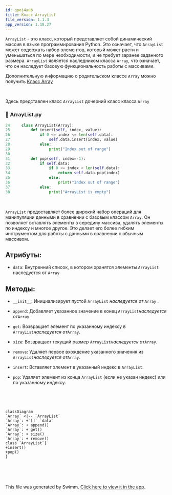 ```yaml
---
id: qpoj4aub
title: Класс ArrayList
file_version: 1.1.3
app_version: 1.18.27
---
```


`ArrayList`<swm-token data-swm-token=":ArrayList.py:24:2:2:`class ArrayList(Array):`"/> - это класс, который представляет собой динамический массив в языке программирования Python. Это означает, что `ArrayList`<swm-token data-swm-token=":ArrayList.py:24:2:2:`class ArrayList(Array):`"/> может содержать набор элементов, который может расти и уменьшаться по мере необходимости, и не требует заранее заданного размера. `ArrayList`<swm-token data-swm-token=":ArrayList.py:24:2:2:`class ArrayList(Array):`"/> является наследником класса `Array`<swm-token data-swm-token=":ArrayList.py:1:2:2:`class Array:`"/>, что означает, что он наследует базовую функциональность работы с массивами.

Дополнительную информацию о родительском классе `Array`<swm-token data-swm-token=":ArrayList.py:1:2:2:`class Array:`"/> можно получить [Класс Array](array.72m984h2.sw.md)

<br/>

Здесь представлен класс `ArrayList`<swm-token data-swm-token=":ArrayList.py:24:2:2:`class ArrayList(Array):`"/> дочерний класс класса `Array`<swm-token data-swm-token=":ArrayList.py:1:2:2:`class Array:`"/>
<!-- NOTE-swimm-snippet: the lines below link your snippet to Swimm -->
### 📄 ArrayList.py
```python
24     class ArrayList(Array):
25         def insert(self, index, value):
26             if 0 <= index <= len(self.data):
27                 self.data.insert(index, value)
28             else:
29                 print("Index out of range")
30     
31         def pop(self, index=-1):
32             if self.data:
33                 if 0 <= index < len(self.data):
34                     return self.data.pop(index)
35                 else:
36                     print("Index out of range")
37             else:
38                 print("ArrayList is empty")
```

<br/>

`ArrayList`<swm-token data-swm-token=":ArrayList.py:24:2:2:`class ArrayList(Array):`"/> предоставляет более широкий набор операций для манипуляции данными в сравнении с базовым классом `Array`<swm-token data-swm-token=":ArrayList.py:1:2:2:`class Array:`"/>. Он позволяет вставлять элементы в середину массива, удалять элементы по индексу и многое другое. Это делает его более гибким инструментом для работы с данными в сравнении с обычным массивом.

## Атрибуты:

*   `data`<swm-token data-swm-token=":ArrayList.py:3:3:3:`        self.data = []`"/>: Внутренний список, в котором хранятся элементы `ArrayList`<swm-token data-swm-token=":ArrayList.py:24:2:2:`class ArrayList(Array):`"/> наследуется от `Array`<swm-token data-swm-token=":ArrayList.py:1:2:2:`class Array:`"/>

## Методы:

*   `__init__`<swm-token data-swm-token=":ArrayList.py:2:3:3:`    def __init__(self):`"/>: Инициализирует пустой `ArrayList`<swm-token data-swm-token=":ArrayList.py:24:2:2:`class ArrayList(Array):`"/> _наследуется от_ `Array`<swm-token data-swm-token=":ArrayList.py:1:2:2:`class Array:`"/> .

*   `append`<swm-token data-swm-token=":ArrayList.py:5:3:3:`    def append(self, value):`"/>: Добавляет указанное значение в конец `ArrayList`<swm-token data-swm-token=":ArrayList.py:24:2:2:`class ArrayList(Array):`"/>_наследуется от_`Array`<swm-token data-swm-token=":ArrayList.py:1:2:2:`class Array:`"/>.

*   `get`<swm-token data-swm-token=":ArrayList.py:8:3:3:`    def get(self, index):`"/>: Возвращает элемент по указанному индексу в `ArrayList`<swm-token data-swm-token=":ArrayList.py:24:2:2:`class ArrayList(Array):`"/>_наследуется от_`Array`<swm-token data-swm-token=":ArrayList.py:1:2:2:`class Array:`"/>.

*   `size`<swm-token data-swm-token=":ArrayList.py:14:3:3:`    def size(self):`"/>: Возвращает текущий размер `ArrayList`<swm-token data-swm-token=":ArrayList.py:24:2:2:`class ArrayList(Array):`"/>_наследуется от_`Array`<swm-token data-swm-token=":ArrayList.py:1:2:2:`class Array:`"/>.

*   `remove`<swm-token data-swm-token=":ArrayList.py:17:3:3:`    def remove(self, value):`"/>: Удаляет первое вхождение указанного значения из `ArrayList`<swm-token data-swm-token=":ArrayList.py:24:2:2:`class ArrayList(Array):`"/>_наследуется от_`Array`<swm-token data-swm-token=":ArrayList.py:1:2:2:`class Array:`"/>.

*   `insert`<swm-token data-swm-token=":ArrayList.py:25:3:3:`    def insert(self, index, value):`"/>: Вставляет элемент в указанный индекс в `ArrayList`<swm-token data-swm-token=":ArrayList.py:24:2:2:`class ArrayList(Array):`"/>.

*   `pop`<swm-token data-swm-token=":ArrayList.py:31:3:3:`    def pop(self, index=-1):`"/>: Удаляет элемент из конца `ArrayList`<swm-token data-swm-token=":ArrayList.py:24:2:2:`class ArrayList(Array):`"/> (если не указан индекс) или по указанному индексу.

    <br/>

<br/>

<!--MERMAID {width:100}-->
```mermaid
classDiagram
`Array` <|-- `ArrayList`
`Array`: +`[]` `data`
`Array`: + append()
`Array`: + get()
`Array`: + size()
`Array`: + remove()
class `ArrayList`{
+insert()
+pop()
}

```
<!--MCONTENT {content: "classDiagram<br/>\n`Array`<swm-token data-swm-token=\":ArrayList.py:1:2:2:`class Array:`\"/> <|-- `ArrayList`<swm-token data-swm-token=\":ArrayList.py:24:2:2:`class ArrayList(Array):`\"/><br/>\n`Array`<swm-token data-swm-token=\":ArrayList.py:1:2:2:`class Array:`\"/>: +`[]`<swm-token data-swm-token=\":ArrayList.py:3:7:8:`        self.data = []`\"/> `data`<swm-token data-swm-token=\":ArrayList.py:3:3:3:`        self.data = []`\"/><br/>\n`Array`<swm-token data-swm-token=\":ArrayList.py:1:2:2:`class Array:`\"/>: + append()<br/>\n`Array`<swm-token data-swm-token=\":ArrayList.py:1:2:2:`class Array:`\"/>: + get()<br/>\n`Array`<swm-token data-swm-token=\":ArrayList.py:1:2:2:`class Array:`\"/>: + size()<br/>\n`Array`<swm-token data-swm-token=\":ArrayList.py:1:2:2:`class Array:`\"/>: + remove()<br/>\nclass `ArrayList`<swm-token data-swm-token=\":ArrayList.py:24:2:2:`class ArrayList(Array):`\"/>{<br/>\n+insert()<br/>\n+pop()<br/>\n}<br/>\n<br/><br/>"} --->

<br/>

<br/>

<br/>

This file was generated by Swimm. [Click here to view it in the app](https://app.swimm.io/repos/Z2l0aHViJTNBJTNBQXJyYXlMaXN0JTNBJTNBSXZhbmdvMTI4/docs/qpoj4aub).
